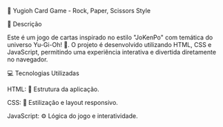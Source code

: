 🎴 Yugioh Card Game - Rock, Paper, Scissors Style

📜 Descrição

Este é um jogo de cartas inspirado no estilo "JoKenPo" com temática do universo Yu-Gi-Oh! 🌟. O projeto é desenvolvido utilizando HTML, CSS e JavaScript, permitindo uma experiência interativa e divertida diretamente no navegador.

💻 Tecnologias Utilizadas

HTML: 🧱 Estrutura da aplicação.

CSS: 🎨 Estilização e layout responsivo.

JavaScript: ⚙️ Lógica do jogo e interatividade.
